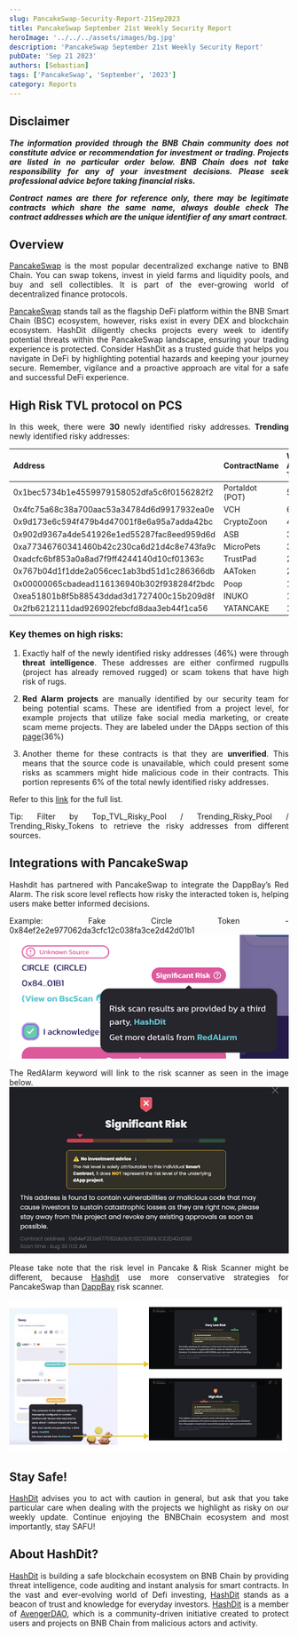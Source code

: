 ```yaml
---
slug: PancakeSwap-Security-Report-21Sep2023
title: PancakeSwap September 21st Weekly Security Report
heroImage: '../../../assets/images/bg.jpg'
description: 'PancakeSwap September 21st Weekly Security Report'
pubDate: 'Sep 21 2023'
authors: [Sebastian]
tags: ['PancakeSwap', 'September', '2023']
category: Reports
---
```

<div align="justify">

## Disclaimer 


***The information provided through the BNB Chain community does not constitute advice or recommendation for investment or trading. Projects are listed in no particular order below. BNB Chain does not take responsibility for any of your investment decisions. Please seek professional advice before taking financial risks.***

***Contract names are there for reference only, there may be legitimate contracts which share the same name, always double check The contract addresses which are the unique identifier of any smart contract.***

## Overview
[PancakeSwap](https://pancakeswap.finance/) is the most popular decentralized exchange native to BNB Chain. You can swap tokens, invest in yield farms and liquidity pools, and buy and sell collectibles. It is part of the ever-growing world of decentralized finance protocols. 

[PancakeSwap](https://pancakeswap.finance/) stands tall as the flagship DeFi platform within the BNB Smart Chain (BSC) ecosystem, however, risks exist in every DEX and blockchain ecosystem. HashDit diligently checks projects every week to identify potential threats within the PancakeSwap landscape, ensuring your trading experience is protected. Consider HashDit as a trusted guide that helps you navigate in DeFi by highlighting potential hazards and keeping your journey secure. Remember, vigilance and a proactive approach are vital for a safe and successful DeFi experience.

## High Risk TVL protocol on PCS

In this week, there were **30** newly identified risky addresses.
**Trending** newly identified risky addresses: 

| Address      | 	ContractName |	Weekly Active Transactions |
| ----------- | 	----------- |	----------- |
|0x1bec5734b1e4559979158052dfa5c6f0156282f2|	Portaldot (POT)|	546|
|0x4fc75a68c38a700aac53a34784d6d9917932ea0e|	VCH|	66|
|0x9d173e6c594f479b4d47001f8e6a95a7adda42bc|	CryptoZoon|	41|
|0x902d9367a4de541926e1ed55287fac8eed959d6d|	ASB|	35|
|0xa77346760341460b42c230ca6d21d4c8e743fa9c|	MicroPets|	33|
|0xadcfc6bf853a0a8ad7f9ff4244140d10cf01363c|	TrustPad|	25|
|0x767b04d1f1dde2a056cec1ab3bd51d1c286366db|	AAToken|	20|
|0x00000065cbadead116136940b302f938284f2bdc|	Poop|	10|
|0xea51801b8f5b88543ddad3d1727400c15b209d8f|	INUKO|	10|
|0x2fb6212111dad926902febcfd8daa3eb44f1ca56|	YATANCAKE|	10|

### Key themes on high risks:

1. Exactly half of the newly identified risky addresses (46%) were through **threat intelligence**. These addresses are either confirmed rugpulls (project has already removed rugged) or scam tokens that have high risk of rugs. 

2. **Red Alarm projects** are manually identified by our security team for being potential scams. These are identified from a project level, for example projects that utilize fake social media marketing, or create scam meme projects. They are labeled under the DApps section of this [page](https://dappbay.bnbchain.org/red-alarm)(36%)

3. Another theme for these contracts is that they are **unverified**. This means that the source code is unavailable, which could present some risks as scammers might hide malicious code in their contracts. This portion represents 6% of the total newly identified risky addresses.

Refer to this [link](https://github.com/hashdit/hashdit/blob/main/gitbook_source_code/data/09212023_most_popular_risky_address.csv) for the full list.

Tip: Filter by Top_TVL_Risky_Pool / Trending_Risky_Pool / Trending_Risky_Tokens to retrieve the risky addresses from different sources.

## Integrations with PancakeSwap
Hashdit has partnered with PancakeSwap to integrate the DappBay’s Red Alarm. The risk score level reflects how risky the interacted token is, helping users make better informed decisions.


Example: Fake Circle Token - 0x84ef2e2e977062da3cfc12c038fa3ce2d42d01b1
![IMG-1](../2023-08-31/1.png)

The RedAlarm keyword will link to the risk scanner as seen in the image below.
![IMG-2](../2023-08-31/2.png)

Please take note that the risk level in Pancake & Risk Scanner might be different, because [Hashdit](https://www.hashdit.io/en) use more conservative strategies for PancakeSwap than [DappBay](https://dappbay.bnbchain.org/) risk scanner.

![IMG-3](../2023-08-31/3.jpeg)

## Stay Safe!
[HashDit](https://www.hashdit.io/en) advises you to act with caution in general, but ask that you take particular care when dealing with the projects we highlight as risky on our weekly update. Continue enjoying the BNBChain ecosystem and most importantly, stay SAFU!

## About HashDit?
[HashDit](https://www.hashdit.io/en) is building a safe blockchain ecosystem on BNB Chain by providing threat intelligence, code auditing and instant analysis for smart contracts. In the vast and ever-evolving world of Defi investing, [HashDit](https://www.hashdit.io/en) stands as a beacon of trust and knowledge for everyday investors.  [HashDit](https://www.hashdit.io/en) is a member of [AvengerDAO](https://www.bnbchain.org/en/blog/introducing-avengerdao-the-security-initiative-protecting-users-from-malicious-actors/), which is a community-driven initiative created to protect users and projects on BNB Chain from malicious actors and activity.

</div>